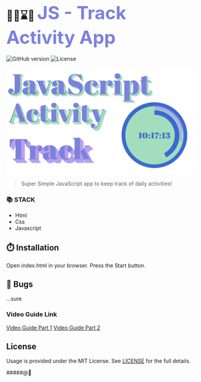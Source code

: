 # 🏋️‍♂️⌛🥇 <span style="color:#7c81dd; font-size:3rem">JS - Track Activity App</span>


![GitHub version](https://img.shields.io/badge/version-v1.0.0-blue.svg)
![License](https://img.shields.io/github/license/yilber/readme-boilerplate.svg)


<!-- ## Background -->

![image](./imgs/front.png)

> Super Simple JavaScript app to keep track of daily activities!

### 📚 STACK
- Html
- Css
- Javascript


## ⏱️ Installation

Open index.html in your browser.
Press the Start button.

## 🐛 Bugs

...sure

### Video Guide Link
    
[Video Guide Part 1](https://youtu.be/k6YVn2JlLQk)
[Video Guide Part 2](https://youtu.be/n1s7xargKHs)

## License

Usage is provided under the MIT License. See [LICENSE](https://github.com/Yilber/readme-boilerplate/blob/master/LICENSE) for the full details.

#####@🥋